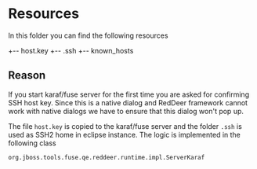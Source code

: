 # Resources

In this folder you can find the following resources

+-- host.key
+-- .ssh
    +-- known_hosts

## Reason

If you start karaf/fuse server for the first time you are asked for confirming SSH host key.
Since this is a native dialog and RedDeer framework cannot work with native dialogs we have to ensure that this dialog won't pop up.

The file `host.key` is copied to the karaf/fuse server and the folder `.ssh` is used as SSH2 home in eclipse instance. The logic is implemented in the following class

    org.jboss.tools.fuse.qe.reddeer.runtime.impl.ServerKaraf

